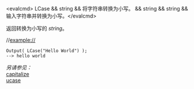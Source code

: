 \<evalcmd\> LCase && string && 将字符串转换为小写。 && string && string && 输入字符串并转换为小写。\</evalcmd\>

返回转换为小写的 *string*。

//<example://>

    Output( LCase("Hello World") );
    --> hello world

*另请参见：*  
[capitalize](capitalize.zh.md)  
[ucase](ucase.zh.md)